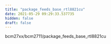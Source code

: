 ```yaml
---
title: "package_feeds_base_rtl8821cu"
date: 2021-05-29 09:29:33.537735
hidden: false
draft: false
---
```


bcm27xx/bcm2711/package_feeds_base_rtl8821cu

